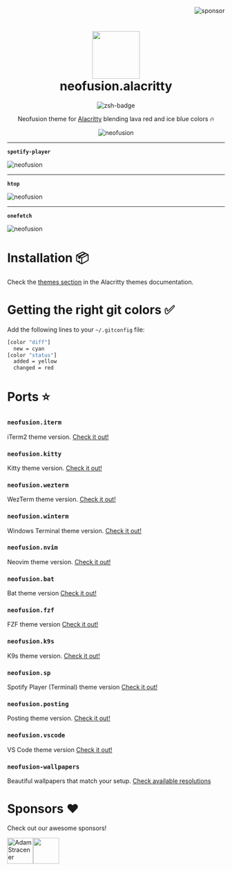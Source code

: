<p align="right">
  <img src="https://img.shields.io/badge/sponsor-30363D?style=for-the-badge&logo=GitHub-Sponsors&logoColor=#EA4AAA" alt="sponsor" />
</p>

<div align="center">
    <h1>
        <img src="https://i.ibb.co/Km2gft4/logo.jpg" width="110" />
        <br />neofusion.alacritty
    </h1>
</div>

<p align="center">
    <img src="https://img.shields.io/badge/Alacritty-e47e2f.svg?style=for-the-badge&logo=alacritty&logoColor=white" alt="zsh-badge" />
</p>

<p align="center">
    Neofusion theme for <a href="https://alacritty.org/" target="_blank">Alacritty</a> blending lava red and ice blue colors 🔥
</p>

<p align="center">
    <img src="https://i.ibb.co/K07NHvr/neofusion-alacritty-4.png" alt="neofusion" />
    <hr/>
    <p><b><code>spotify-player</code></b></p>
    <img src="https://i.ibb.co/kxKV3LM/neofusion-alacritty-1.png" alt="neofusion" />
    <hr/>
    <p><b><code>htop</code></b></p>
    <img src="https://i.ibb.co/smnJr2X/neofusion-alacritty-2.png" alt="neofusion" />
    <hr />
    <p><b><code>onefetch</code></b></p>
    <img src="https://i.ibb.co/fM73wd4/neofusion-alacritty-3.png" alt="neofusion" />
</p>

# Installation 📦

Check the [themes section](https://github.com/alacritty/alacritty-theme/blob/master/README.md#installation) in the Alacritty themes documentation.

# Getting the right git colors ✅

Add the following lines to your `~/.gitconfig` file:

```bash
[color "diff"]
  new = cyan
[color "status"]
  added = yellow
  changed = red
```

# Ports ⭐

### `neofusion.iterm`

iTerm2 theme version. [Check it out!](https://github.com/diegoulloao/neofusion.iterm)

### `neofusion.kitty`

Kitty theme version. [Check it out!](https://github.com/diegoulloao/neofusion.kitty)

### `neofusion.wezterm`

WezTerm theme version. [Check it out!](https://github.com/diegoulloao/neofusion.wezterm)

### `neofusion.winterm`

Windows Terminal theme version. [Check it out!](https://github.com/diegoulloao/neofusion.winterm)

### `neofusion.nvim`

Neovim theme version. [Check it out!](https://github.com/diegoulloao/neofusion.nvim)

### `neofusion.bat`

Bat theme version [Check it out!](https://github.com/diegoulloao/neofusion.bat/)

### `neofusion.fzf`

FZF theme version [Check it out!](https://github.com/diegoulloao/neofusion.fzf/)

### `neofusion.k9s`

K9s theme version. [Check it out!](https://github.com/diegoulloao/neofusion.k9s)

### `neofusion.sp`

Spotify Player (Terminal) theme version [Check it out!](https://github.com/diegoulloao/neofusion.sp/)

### `neofusion.posting`

Posting theme version. [Check it out!](https://github.com/diegoulloao/neofusion.posting)

### `neofusion.vscode`

VS Code theme version [Check it out!](https://github.com/diegoulloao/neofusion.vscode/)

### `neofusion-wallpapers`

Beautiful wallpapers that match your setup. [Check available resolutions](https://github.com/diegoulloao/neofusion-wallpapers?tab=readme-ov-file)

# Sponsors ❤️

Check out our awesome sponsors!

<!-- sponsors --><a href="https://github.com/NeckBeardPrince"><img src="https:&#x2F;&#x2F;avatars.githubusercontent.com&#x2F;u&#x2F;6558867?u&#x3D;9959f72a9dcdedb43cb833e79e747ae3e727629d&amp;v&#x3D;4" width="60px" alt="Adam Stracener" /></a><a href="https://github.com/drgfunk"><img src="https:&#x2F;&#x2F;avatars.githubusercontent.com&#x2F;u&#x2F;130787?u&#x3D;74403d72dc5ac5641e40e3a6bbeaa5f55d1d0229&amp;v&#x3D;4" width="60px" alt="" /></a><!-- sponsors -->
